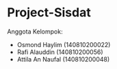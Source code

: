 # Project-Sisdat

Anggota Kelompok:
* Osmond Haylim (140810200022)
* Rafi Alauddin (140810200056)
* Attila An Naufal (140810200048)
